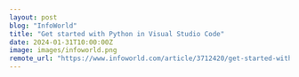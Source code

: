 ```yaml
---
layout: post
blog: "InfoWorld"
title: "Get started with Python in Visual Studio Code"
date: 2024-01-31T10:00:00Z
image: images/infoworld.png
remote_url: "https://www.infoworld.com/article/3712420/get-started-with-python-in-visual-studio-code.html#tk.rss_applicationdevelopment"
---
```

